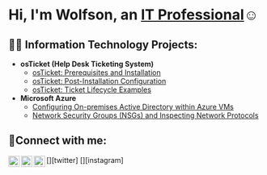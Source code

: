 <h1>Hi, I'm Wolfson, an <a href=https://www.linkedin.com/in/wolfson-chery-0904a2285/>IT Professional</a>☺</h1>

<h2>👨‍💻 Information Technology Projects:</h2>

- <b>osTicket (Help Desk Ticketing System)</b>
  - [osTicket: Prerequisites and Installation](https://github.com/wolfsonchery/osticket-prereqs)
  - [osTicket: Post-Installation Configuration](https://github.com/wolfsonchery/post-install-config)
  - [osTicket: Ticket Lifecycle Examples](https://github.com/wolfson/ticket-lifecycle)
- <b>Microsoft Azure</b>
  - [Configuring On-premises Active Directory within Azure VMs](https://github.com/wolfsonchery/configure-ad)
  - [Network Security Groups (NSGs) and Inspecting Network Protocols](https://github.com/wolfsonchery/azure-network-protocols)

<h2>🤳Connect with me:</h2>

[<img align="left" alt="Josh | Twitter" width="22px" src="https://cdn.jsdelivr.net/npm/simple-icons@v3/icons/twitter.svg" />][twitter]
[<img align="left" alt="Josh | LinkedIn" width="22px" src="https://cdn.jsdelivr.net/npm/simple-icons@v3/icons/linkedin.svg" />][linkedin]
[<img align="left" alt="Josh | Instagram" width="22px" src="https://cdn.jsdelivr.net/npm/simple-icons@v3/icons/instagram.svg" />][instagram]

[linkedin]: https://www.linkedin.com/in/wolfson-chery-0904a2285/
